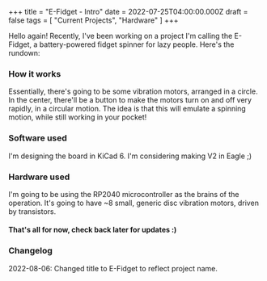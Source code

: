 +++
title = "E-Fidget - Intro"
date = 2022-07-25T04:00:00.000Z
draft = false
tags = [ "Current Projects", "Hardware" ]
+++

Hello again! Recently, I've been working on a project I'm calling the E-Fidget, a battery-powered fidget spinner for lazy people. Here's the rundown:

### How it works

Essentially, there's going to be some vibration motors, arranged in a circle. In the center,
there'll be a button to make the motors turn on and off very rapidly, in a circular motion.
The idea is that this will emulate a spinning motion, while still working in your pocket!

### Software used

I'm designing the board in KiCad 6. I'm considering making V2 in Eagle ;)

### Hardware used

I'm going to be using the RP2040 microcontroller as the brains of the operation. It's going to have ~8 small, generic disc
vibration motors, driven by transistors.

#### That's all for now, check back later for updates :)

### Changelog

2022-08-06: Changed title to E-Fidget to reflect project name.
